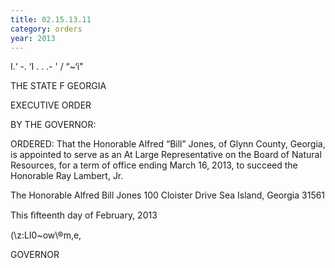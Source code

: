 ```yaml
---
title: 02.15.13.11
category: orders
year: 2013
---
```

   

I.‘ -.
‘I . . .- ' /
“~‘i"

THE STATE F GEORGIA

EXECUTIVE ORDER

BY THE GOVERNOR:

ORDERED: That the Honorable Alfred “Bill” Jones, of Glynn County, Georgia,
is appointed to serve as an At Large Representative on the Board of
Natural Resources, for a term of office ending March 16, 2013, to
succeed the Honorable Ray Lambert, Jr.

The Honorable Alfred Bill Jones
100 Cloister Drive
Sea Island, Georgia 31561

This ﬁfteenth day of February, 2013

\(\z:LI0~ow\®m,e,

GOVERNOR

